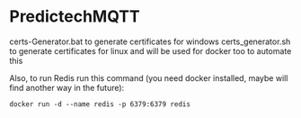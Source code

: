 # PredictechMQTT

certs-Generator.bat to generate certificates for windows
certs_generator.sh to generate certificates for linux and will be used for docker too to automate this

Also, to run Redis run this command (you need docker installed, maybe will find another way in the future):
```
docker run -d --name redis -p 6379:6379 redis
```